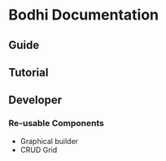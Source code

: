 # Bodhi Documentation

## Guide

## Tutorial

## Developer

### Re-usable Components

* Graphical builder
* CRUD Grid
